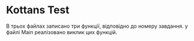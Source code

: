 # Kottans  Test
В трьох файлах записано три функції, відповідно до номеру завдання. у файлі Main реалізовано виклик цих функцій.
